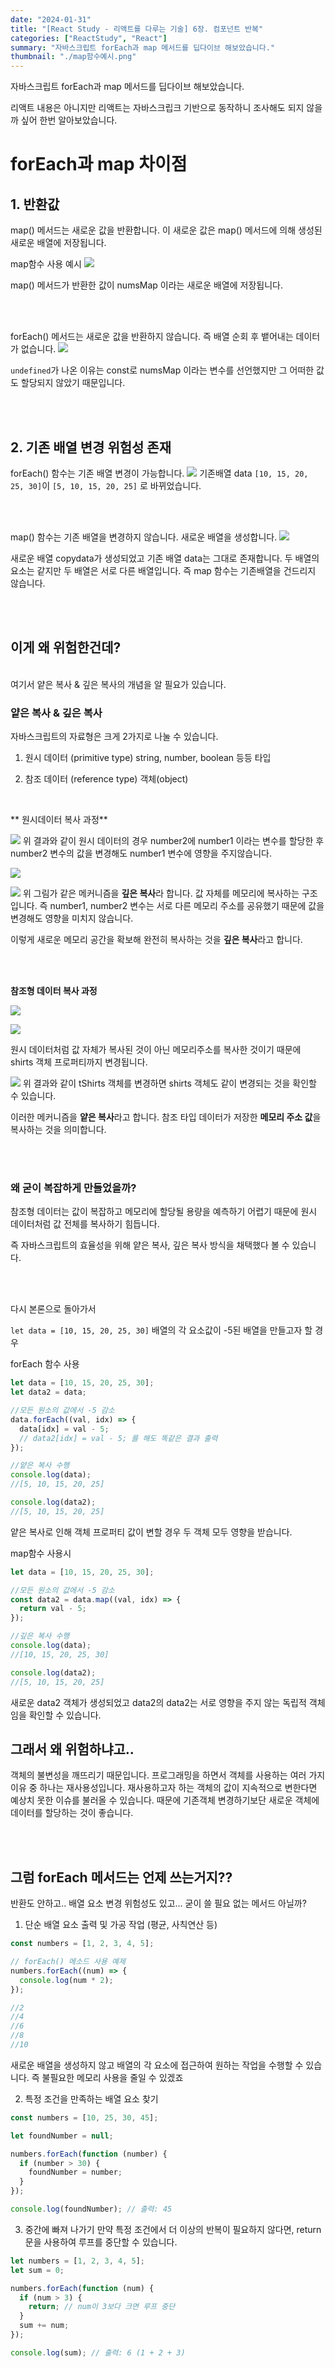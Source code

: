 ```yaml
---
date: "2024-01-31"
title: "[React Study - 리액트를 다루는 기술] 6장. 컴포넌트 반복"
categories: ["ReactStudy", "React"]
summary: "자바스크립트 forEach과 map 메서드를 딥다이브 해보았습니다."
thumbnail: "./map함수예시.png"
---
```


자바스크립트 forEach과 map 메서드를 딥다이브 해보았습니다.

리액트 내용은 아니지만 리액트는 자바스크립크 기반으로 동작하니 조사해도 되지 않을까 싶어 한번 알아보았습니다.

# forEach과 map 차이점

## 1. 반환값

map() 메서드는 새로운 값을 반환합니다. 이 새로운 값은 map() 메서드에 의해 생성된 새로운 배열에 저장됩니다.

map함수 사용 예시
![](https://velog.velcdn.com/images/dogmnil2007/post/578e9ce9-0e17-4b21-84af-e02de5cc0357/image.png)

map() 메서드가 반환한 값이 numsMap 이라는 새로운 배열에 저장됩니다.

<br><br>

forEach() 메서드는 새로운 값을 반환하지 않습니다. 즉 배열 순회 후 뱉어내는 데이터가 없습니다.
![](https://velog.velcdn.com/images/dogmnil2007/post/d188e787-2166-493b-8067-9f952e17b7ea/image.png)

`undefined`가 나온 이유는 const로 numsMap 이라는 변수를 선언했지만 그 어떠한 값도 할당되지 않았기 때문입니다.

<br><br>

## 2. 기존 배열 변경 위험성 존재

forEach() 함수는 기존 배열 변경이 가능합니다.
![](https://velog.velcdn.com/images/dogmnil2007/post/6f94f2e5-a23f-4238-80fc-bf717ae8cb67/image.png)
기존배열 data `[10, 15, 20, 25, 30]`이
`[5, 10, 15, 20, 25]` 로 바뀌었습니다.

<br><br>

map() 함수는 기존 배열을 변경하지 않습니다. 새로운 배열을 생성합니다.
![](https://velog.velcdn.com/images/dogmnil2007/post/3aa802ef-2e77-4285-8d1e-41f391042e1c/image.png)

새로운 배열 copydata가 생성되었고 기존 배열 data는 그대로 존재합니다. 두 배열의 요소는 같지만 두 배열은 서로 다른 배열입니다.
즉 map 함수는 기존배열을 건드리지 않습니다.

<br><br>

## 이게 왜 위험한건데?

<br>
여기서 얕은 복사 & 깊은 복사의 개념을 알 필요가 있습니다.

### 얕은 복사 & 깊은 복사

자바스크립트의 자료형은 크게 2가지로 나눌 수 있습니다.

1. 원시 데이터 (primitive type)
   string, number, boolean 등등 타입

2. 참조 데이터 (reference type)
   객체(object)

 <br>
 
** 원시데이터 복사 과정**

![](https://velog.velcdn.com/images/dogmnil2007/post/8e61fded-d8e6-4a36-8085-aaeacc75abbd/image.png)
위 결과와 같이 원시 데이터의 경우 number2에 number1 이라는 변수를 할당한 후 number2 변수의 값을 변경해도 number1 변수에 영향을 주지않습니다.

![](https://velog.velcdn.com/images/dogmnil2007/post/5d4e780e-865f-4cab-99b5-2d0d7022f293/image.png)

![](https://velog.velcdn.com/images/dogmnil2007/post/c8536e33-362e-470b-98ef-1b3e87b2a650/image.png)
위 그림가 같은 메커니즘을 **깊은 복사**라 합니다. 값 자체를 메모리에 복사하는 구조입니다.
즉 number1, number2 변수는 서로 다른 메모리 주소를 공유했기 때문에 값을 변경해도 영향을 미치지 않습니다.

이렇게 새로운 메모리 공간을 확보해 완전히 복사하는 것을 **깊은 복사**라고 합니다.

<br><br>

**참조형 데이터 복사 과정**

![](https://velog.velcdn.com/images/dogmnil2007/post/7fb4ceb6-c069-431d-8ee5-3d96aa993187/image.png)

![](https://velog.velcdn.com/images/dogmnil2007/post/c9dbec04-ecf8-45db-807a-16539ab61e1d/image.png)

원시 데이터처럼 값 자체가 복사된 것이 아닌 메모리주소를 복사한 것이기 때문에 shirts 객체 프로퍼티까지 변경됩니다.

![](https://velog.velcdn.com/images/dogmnil2007/post/eaf0ce6c-efee-424c-9af0-6befa83c82d3/image.png)
위 결과와 같이 tShirts 객체를 변경하면 shirts 객체도 같이 변경되는 것을 확인할 수 있습니다.

이러한 메커니즘을 **얕은 복사**라고 합니다.
참조 타입 데이터가 저장한 **메모리 주소 값**을 복사하는 것을 의미합니다.

<br><br>

### 왜 굳이 복잡하게 만들었을까?

참조형 데이터는 값이 복잡하고 메모리에 할당될 용량을 예측하기 어렵기 때문에 원시 데이터처럼 값 전체를 복사하기 힘듭니다.

즉 자바스크립트의 효율성을 위해 얕은 복사, 깊은 복사 방식을 채택했다 볼 수 있습니다.

<br><br>

다시 본론으로 돌아가서

`let data = [10, 15, 20, 25, 30]` 배열의 각 요소값이 -5된 배열을 만들고자 할 경우

forEach 함수 사용

```js
let data = [10, 15, 20, 25, 30];
let data2 = data;

//모든 원소의 값에서 -5 감소
data.forEach((val, idx) => {
  data[idx] = val - 5;
  // data2[idx] = val - 5; 를 해도 똑같은 결과 출력
});

//얕은 복사 수행
console.log(data);
//[5, 10, 15, 20, 25]

console.log(data2);
//[5, 10, 15, 20, 25]
```

얕은 복사로 인해 객체 프로퍼티 값이 변할 경우 두 객체 모두 영향을 받습니다.

map함수 사용시

```js
let data = [10, 15, 20, 25, 30];

//모든 원소의 값에서 -5 감소
const data2 = data.map((val, idx) => {
  return val - 5;
});

//깊은 복사 수행
console.log(data);
//[10, 15, 20, 25, 30]

console.log(data2);
//[5, 10, 15, 20, 25]
```

새로운 data2 객체가 생성되었고 data2의 data2는 서로 영향을 주지 않는 독립적 객체임을 확인할 수 있습니다.
<br>

## 그래서 왜 위험하냐고..

객체의 불변성을 깨뜨리기 때문입니다. 프로그래밍을 하면서 객체를 사용하는 여러 가지 이유 중 하나는 재사용성입니다. 재사용하고자 하는 객체의 값이 지속적으로 변한다면 예상치 못한 이슈를 불러올 수 있습니다.
때문에 기존객체 변경하기보단 새로운 객체에 데이터를 할당하는 것이 좋습니다.

<br><br>

## 그럼 forEach 메서드는 언제 쓰는거지??

반환도 안하고.. 배열 요소 변경 위험성도 있고... 굳이 쓸 필요 없는 메서드 아닐까?

1. 단순 배열 요소 출력 및 가공 작업 (평균, 사칙연산 등)

```js
const numbers = [1, 2, 3, 4, 5];

// forEach() 메소드 사용 예제
numbers.forEach((num) => {
  console.log(num * 2);
});

//2
//4
//6
//8
//10
```

새로운 배열을 생성하지 않고 배열의 각 요소에 접근하여 원하는 작업을 수행할 수 있습니다. 즉 불필요한 메모리 사용을 줄일 수 있겠죠

2. 특정 조건을 만족하는 배열 요소 찾기

```js
const numbers = [10, 25, 30, 45];

let foundNumber = null;

numbers.forEach(function (number) {
  if (number > 30) {
    foundNumber = number;
  }
});

console.log(foundNumber); // 출력: 45
```

3. 중간에 빠져 나가기
   만약 특정 조건에서 더 이상의 반복이 필요하지 않다면, return 문을 사용하여 루프를 중단할 수 있습니다.

```js
let numbers = [1, 2, 3, 4, 5];
let sum = 0;

numbers.forEach(function (num) {
  if (num > 3) {
    return; // num이 3보다 크면 루프 중단
  }
  sum += num;
});

console.log(sum); // 출력: 6 (1 + 2 + 3)
```
